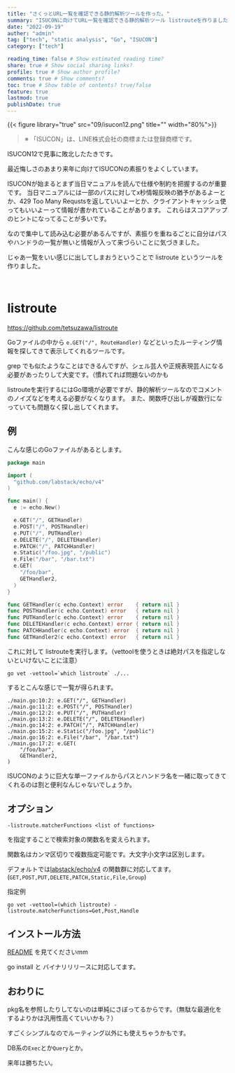 ```yaml
---
title: "さくっとURL一覧を確認できる静的解析ツールを作った。"
summary: "ISUCONに向けてURL一覧を確認できる静的解析ツール listrouteを作りました。"
date: "2022-09-19"
auther: "admin"
tag: ["tech", "static analysis", "Go", "ISUCON"]
category: ["tech"]

reading_time: false # Show estimated reading time?
share: true # Show social sharing links?
profile: true # Show author profile?
comments: true # Show comments?
toc: true # Show table of contents? true/false
feature: true
lastmod: true
publishDate: true
---
```


{{< figure library="true" src="09/isucon12.png" title="" width="80%">}}

> ※ 「ISUCON」は、LINE株式会社の商標または登録商標です。

ISUCON12で見事に敗北したたきです。

最近悔しさのあまり来年に向けてISUCONの素振りをよくしています。

ISUCONが始まるとまず当日マニュアルを読んで仕様や制約を把握するのが重要です。
当日マニュアルには一部のパスに対してx秒情報反映の猶予があるよーとか、429 Too Many Requstsを返していいよーとか、クライアントキャッシュ使ってもいいよーって情報が書かれていることがあります。
これらはスコアアップのヒントになってることが多いです。

なので集中して読み込む必要があるんですが、素振りを重ねるごとに自分はパスやハンドラの一覧が無いと情報が入って来づらいことに気づきました。

じゃあ一覧をいい感じに出してしまおうということで listroute というツールを作りました。

<br> 

# listroute

https://github.com/tetsuzawa/listroute

Goファイルの中から `e.GET("/", RouteHandler)` などといったルーティング情報を探してきて表示してくれるツールです。

grep でも似たようなことはできるんですが、シェル芸人や正規表現芸人になる必要があったりして大変です。（慣れてれば問題ないのかも

listrouteを実行するにはGo環境が必要ですが、静的解析ツールなのでコメントのノイズなどを考える必要がなくなります。
また、関数呼び出しが複数行になっていても問題なく探し出してくれます。


## 例

こんな感じのGoファイルがあるとします。

```go
package main

import (
  "github.com/labstack/echo/v4"
)

func main() {
  e := echo.New()

  e.GET("/", GETHandler)
  e.POST("/", POSTHandler)
  e.PUT("/", PUTHandler)
  e.DELETE("/", DELETEHandler)
  e.PATCH("/", PATCHHandler)
  e.Static("/foo.jpg", "/public")
  e.File("/bar", "/bar.txt")
  e.GET(
    "/foo/bar",
    GETHandler2,
  )
}

func GETHandler(c echo.Context) error    { return nil }
func POSTHandler(c echo.Context) error   { return nil }
func PUTHandler(c echo.Context) error    { return nil }
func DELETEHandler(c echo.Context) error { return nil }
func PATCHHandler(c echo.Context) error  { return nil }
func GETHandler2(c echo.Context) error   { return nil }

```

これに対して listrouteを実行します。（vettoolを使うときは絶対パスを指定しないといけないことに注意）

```shell
go vet -vettool=`which listroute` ./...
```

するとこんな感じで一覧が得られます。


```text
./main.go:10:2: e.GET("/", GETHandler)
./main.go:11:2: e.POST("/", POSTHandler)
./main.go:12:2: e.PUT("/", PUTHandler)
./main.go:13:2: e.DELETE("/", DELETEHandler)
./main.go:14:2: e.PATCH("/", PATCHHandler)
./main.go:15:2: e.Static("/foo.jpg", "/public")
./main.go:16:2: e.File("/bar", "/bar.txt")
./main.go:17:2: e.GET(
	"/foo/bar",
	GETHandler2,
)
```



ISUCONのように巨大な単一ファイルからパスとハンドラ名を一緒に取ってきてくれるのは割と便利なんじゃないでしょうか。


## オプション

```
-listroute.matcherFunctions <list of functions>
```

を指定することで検索対象の関数名を変えられます。

関数名はカンマ区切りで複数指定可能です。大文字小文字は区別します。

デフォルトでは[labstack/echo/v4](https://github.com/labstack/echo) の関数群に対応してます。 (`GET,POST,PUT,DELETE,PATCH,Static,File,Group`)

指定例

```
go vet -vettool=(which listroute) -listroute.matcherFunctions=Get,Post,Handle
```


## インストール方法


[README](https://github.com/tetsuzawa/listroute) を見てくださいmm

go install と バイナリリリースに対応してます。



## おわりに

pkg名を参照したりしてないのは単純にさぼってるからです。（無駄な最適化をするよりかは汎用性高くていいかも？）

すごくシンプルなのでルーティング以外にも使えちゃうかもです。

DB系の`Exec`とか`Query`とか。

来年は勝ちたい。
